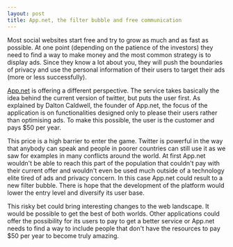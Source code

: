 ```yaml
---
layout: post
title: App.net, the filter bubble and free communication
---
```


Most social websites start free and try to grow as much and as fast as possible. At one point (depending on the patience of the investors) they need to find a way to make money and the most common strategy is to display ads. Since they know a lot about you, they will push the boundaries of privacy and use the personal information of their users to target their ads (more or less successfully).

[App.net](http://join.app.net) is offering a different perspective. The service takes basically the idea behind the current version of twitter, but puts the user first. As explained by Dalton Caldwell, the founder of App.net, the focus of the application is on functionalities designed only to please their users rather than optimising ads. To make this possible, the user is the customer and pays $50 per year.

This price is a high barrier to enter the game. Twitter is powerful in the way that anybody can speak and people in poorer countries can still use it as we saw for examples in many conflicts around the world. At first App.net wouldn't be able to reach this part of the population that couldn't pay with their current offer and wouldn't even be used much outside of a technology elite tired of ads and privacy concern. In this case App.net could result to a new filter bubble. There is hope that the development of the platform would lower the entry level and diversify its user base.

This risky bet could bring interesting changes to the web landscape. It would be possible to get the best of both worlds. Other applications could offer the possibility for its users to pay to get a better service or App.net needs to find a way to include people that don't have the resources to pay $50 per year to become truly amazing.